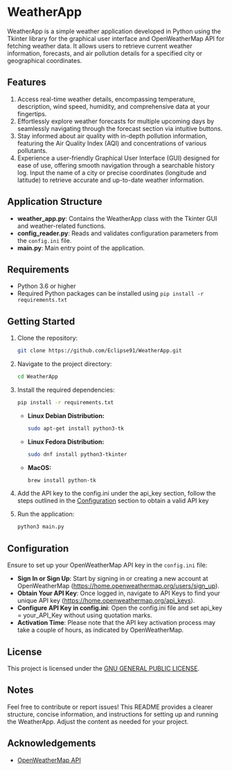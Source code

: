 # WeatherApp

WeatherApp is a simple weather application developed in Python using the Tkinter library for the graphical user interface and OpenWeatherMap API for fetching weather data. It allows users to retrieve current weather information, forecasts, and air pollution details for a specified city or geographical coordinates.

## Features

1. Access real-time weather details, encompassing temperature, description, wind speed, humidity, and comprehensive data at your fingertips.
2. Effortlessly explore weather forecasts for multiple upcoming days by seamlessly navigating through the forecast section via intuitive buttons.
3. Stay informed about air quality with in-depth pollution information, featuring the Air Quality Index (AQI) and concentrations of various pollutants.
4. Experience a user-friendly Graphical User Interface (GUI) designed for ease of use, offering smooth navigation through a searchable history log. Input the name of a city or precise coordinates (longitude and latitude) to retrieve accurate and up-to-date weather information.

## Application Structure

- **weather_app.py**: Contains the WeatherApp class with the Tkinter GUI and weather-related functions.
- **config_reader.py**: Reads and validates configuration parameters from the `config.ini` file.
- **main.py**: Main entry point of the application.

## Requirements

- Python 3.6 or higher
- Required Python packages can be installed using `pip install -r requirements.txt`

## Getting Started

1. Clone the repository:

   ```bash
   git clone https://github.com/Eclipse91/WeatherApp.git
   ```

2. Navigate to the project directory:

   ```bash
   cd WeatherApp
   ```

3. Install the required dependencies:

   ```bash
   pip install -r requirements.txt
   ```

   - **Linux Debian Distribution:**
   
     ```bash
     sudo apt-get install python3-tk 
     ```

   - **Linux Fedora Distribution:**
   
     ```bash
     sudo dnf install python3-tkinter
     ```

   - **MacOS:**
   
     ```bash
     brew install python-tk
     ```

4. Add the API key to the config.ini under the api_key section, follow the steps outlined in the [Configuration](#configuration) section to obtain a valid API key
   
5. Run the application:

   ```bash
   python3 main.py
   ```

## Configuration

Ensure to set up your OpenWeatherMap API key in the `config.ini` file:
- **Sign In or Sign Up**: Start by signing in or creating a new account at OpenWeatherMap (https://home.openweathermap.org/users/sign_up).
- **Obtain Your API Key**: Once logged in, navigate to API Keys to find your unique API key (https://home.openweathermap.org/api_keys).
- **Configure API Key in config.ini**: Open the config.ini file and set api_key = your_API_Key without using quotation marks.
- **Activation Time**: Please note that the API key activation process may take a couple of hours, as indicated by OpenWeatherMap.

## License

This project is licensed under the [GNU GENERAL PUBLIC LICENSE](LICENSE).

## Notes

Feel free to contribute or report issues!
This README provides a clearer structure, concise information, and instructions for setting up and running the WeatherApp. Adjust the content as needed for your project.

## Acknowledgements

- [OpenWeatherMap API](https://openweathermap.org/api)
